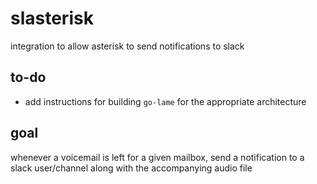 # slasterisk

integration to allow asterisk to send notifications to slack

## to-do

*   add instructions for building `go-lame` for the appropriate architecture

## goal

whenever a voicemail is left for a given mailbox, send a notification to a slack user/channel along with the accompanying audio file